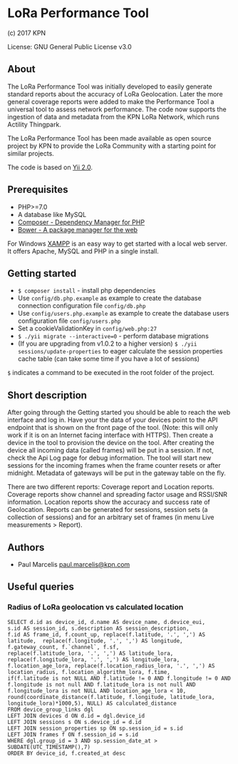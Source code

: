 LoRa Performance Tool
=====================
(c) 2017 KPN

License: GNU General Public License v3.0

## About
The LoRa Performance Tool was initially developed to easily generate standard reports about the accuracy of LoRa Geolocation. Later the more general coverage reports were added to make the Performance Tool a universal tool to assess network performance. The code now supports the ingestion of data and metadata from the KPN LoRa Network, which runs Actility Thingpark.

The LoRa Performance Tool has been made available as open source project by KPN to provide the LoRa Community with a starting point for similar projects.

The code is based on [Yii 2.0](http://www.yiiframework.com).

## Prerequisites
* PHP>=7.0
* A database like MySQL
* [Composer - Dependency Manager for PHP](https://getcomposer.org/)
* [Bower - A package manager for the web](https://bower.io/)

For Windows [XAMPP](https://www.apachefriends.org/index.html) is an easy way to get started with a local web server. It offers Apache, MySQL and PHP in a single install.

## Getting started
* `$ composer install` - install php dependencies
* Use `config/db.php.example` as example to create the database connection configuration file `config/db.php`
* Use `config/users.php.example` as example to create the database users configuration file `config/users.php`
* Set a cookieValidationKey in `config/web.php:27`
* `$ ./yii migrate --interactive=0` - perform database migrations
* (If you are upgrading from v1.0.2 to a higher version) `$ ./yii sessions/update-properties` to eager calculate the session properties cache table (can take some time if you have a lot of sessions)

`$` indicates a command to be executed in the root folder of the project.

## Short description
After going through the Getting started you should be able to reach the web interface and log in. Have your the data of your devices point to the API endpoint that is shown on the front page of the tool. (Note: this will only work if it is on an Internet facing interface with HTTPS). Then create a device in the tool to provision the device on the tool. After creating the device all incoming data (called frames) will be put in a session. If not, check the Api Log page for debug information. The tool will start new sessions for the incoming frames when the frame counter resets or after midnight. Metadata of gateways will be put in the gateway table on the fly. 

There are two different reports: Coverage report and Location reports. Coverage reports show channel and spreading factor usage and RSSI/SNR information. Location reports show the accuracy and success rate of Geolocation. Reports can be generated for sessions, session sets (a collection of sessions) and for an arbitrary set of frames (in menu Live measurements > Report).

## Authors
* Paul Marcelis <paul.marcelis@kpn.com>

## Useful queries
### Radius of LoRa geolocation vs calculated location
```
SELECT d.id as device_id, d.name AS device_name, d.device_eui,
s.id AS session_id, s.description AS session_description,
f.id AS frame_id, f.count_up, replace(f.latitude, '.', ',') AS latitude,  replace(f.longitude, '.', ',') AS longitude, f.gateway_count, f.`channel`, f.sf,
replace(f.latitude_lora, '.', ',') AS latitude_lora, replace(f.longitude_lora, '.', ',') AS longitude_lora, f.location_age_lora, replace(f.location_radius_lora, '.', ',') AS location_radius, f.location_algorithm_lora, f.time,
if(f.latitude is not NULL AND f.latitude != 0 AND f.longitude != 0 AND f.longitude is not null AND f.latitude_lora is not null AND f.longitude_lora is not NULL AND location_age_lora < 10, round(coordinate_distance(f.latitude, f.longitude, latitude_lora, longitude_lora)*1000,5), NULL) AS calculated_distance
FROM device_group_links dgl
LEFT JOIN devices d ON d.id = dgl.device_id
LEFT JOIN sessions s ON s.device_id = d.id
LEFT JOIN session_properties sp ON sp.session_id = s.id
LEFT JOIN frames f ON f.session_id = s.id
WHERE dgl.group_id = 3 AND sp.session_date_at > SUBDATE(UTC_TIMESTAMP(),7)
ORDER BY device_id, f.created_at desc
```
